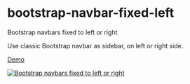 # bootstrap-navbar-fixed-left

Bootstrap navbars fixed to left or right

Use classic Bootstrap navbar as sidebar, on left or right side.

[Demo](https://mladenplavsic.github.io/bootstrap-navbar-sidebar/)

[![Bootstrap navbars fixed to left or right](https://github.com/mladenplavsic/bootstrap-navbar-sidebar/raw/master/resources/bootstrap-navbar-sidebar-demo.gif)](https://mladenplavsic.github.io/bootstrap-navbar-sidebar/)
